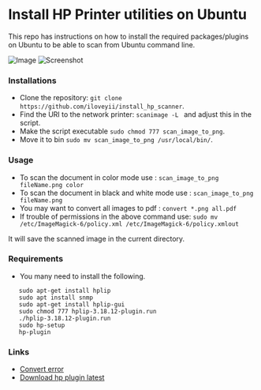 Install HP Printer utilities on Ubuntu
=====================================

This repo has instructions on how to install the required packages/plugins on Ubuntu to be able to scan from Ubuntu command line.

![Image](https://asset.conrad.com/media10/isa/160267/c1/-/sv/1500104_ZB_04_FB/image.jpg)
![Screenshot](https://asset.conrad.com/media10/isa/160267/c1/-/sv/1500104_ZB_04_FB/image.jpg)



### Installations

  * Clone the repository: `git clone https://github.com/iloveyii/install_hp_scanner`.
  * Find the URI to the network printer: `scanimage -L `  and adjust this in the script.
  * Make the script executable `sudo chmod 777 scan_image_to_png`.
  * Move it to bin `sudo mv scan_image_to_png /usr/local/bin/`.
  
  
### Usage
  
  * To scan the document in color mode use : `scan_image_to_png fileName.png color`
  * To scan the document in black and white mode use : `scan_image_to_png fileName.png`
  * You may want to convert all images to pdf : `convert *.png all.pdf`
  * If trouble of permissions in the above command use: `sudo mv /etc/ImageMagick-6/policy.xml /etc/ImageMagick-6/policy.xmlout`
  
  It will save the scanned image in the current directory.
  
### Requirements

   * You many need to install the following.
   
```
   sudo apt-get install hplip
   sudo apt install snmp
   sudo apt-get install hplip-gui
   sudo chmod 777 hplip-3.18.12-plugin.run
   ./hplip-3.18.12-plugin.run
   sudo hp-setup
   hp-plugin
```


### Links
* [Convert error](https://stackoverflow.com/questions/42928765/convertnot-authorized-aaaa-error-constitute-c-readimage-453)
* [Download hp plugin latest](https://developers.hp.com/hp-linux-imaging-and-printing/plugins)
